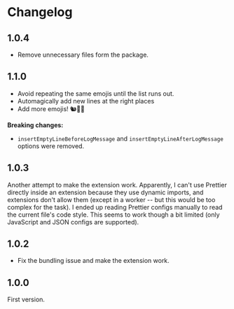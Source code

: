 # Changelog

## 1.0.4

- Remove unnecessary files form the package.

## 1.1.0

- Avoid repeating the same emojis until the list runs out.
- Automagically add new lines at the right places
- Add more emojis! 🐿️🦐🍋

**Breaking changes:**

- `insertEmptyLineBeforeLogMessage` and `insertEmptyLineAfterLogMessage` options were removed.

## 1.0.3

Another attempt to make the extension work. Apparently, I can't use Prettier directly inside an extension because they use dynamic imports, and extensions don't allow them (except in a worker -- but this would be too complex for the task). I ended up reading Prettier configs manually to read the current file's code style. This seems to work though a bit limited (only JavaScript and JSON configs are supported).

## 1.0.2

- Fix the bundling issue and make the extension work.

## 1.0.0

First version.
